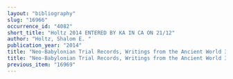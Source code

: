 ```yaml
---
layout: "bibliography"
slug: "16966"
occurrence_id: "4082"
short_title: "Holtz 2014 ENTERED BY KA IN CA ON 21/12"
author: "Holtz, Shalom E. "
publication_year: "2014"
title: "Neo-Babylonian Trial Records, Writings from the Ancient World 35, (Atlanta)"
title: "Neo-Babylonian Trial Records, Writings from the Ancient World 35, (Atlanta)"
previous_item: "16969"
---
```

